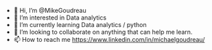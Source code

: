 - 👋 Hi, I’m @MikeGoudreau
- 👀 I’m interested in Data analytics
- 🌱 I’m currently learning Data analytics / python
- 💞️ I’m looking to collaborate on anything that can help me learn.
- 📫 How to reach me https://www.linkedin.com/in/michaelgoudreau/

<!---
MikeGoudreau/MikeGoudreau is a ✨ special ✨ repository because its `README.md` (this file) appears on your GitHub profile.
You can click the Preview link to take a look at your changes.
--->
